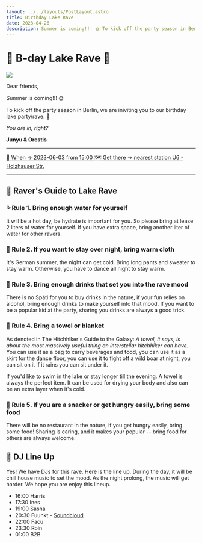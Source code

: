 ```yaml
---
layout: ../../layouts/PostLayout.astro
title: Birthday Lake Rave
date: 2023-04-26
description: Summer is coming!!! 🌞 To kick off the party season in Berlin, join our birthday lake rave party.  
---
```


# 🪼 B-day Lake Rave 🪩

<img class="filter" src="/images/party.png"  />

Dear friends,

Summer is coming!!! 🌞 

To kick off the party season in Berlin, we are iniviting you to our birthday lake party/rave. 🪩  

*You are in, right?*

**Junyu & Orestis**

---

<a class="button" href="/files/event.ics">
  📆 When -> 2023-06-03 from 15:00
</a>

<a class="button" href="https://goo.gl/maps/Q9H3yRsFSmytxtBv6">
  🗺️ Get there -> nearest station U6 - Holzhauser Str.
</a>

---

## 🎊 Raver's Guide to Lake Rave

### 💦 Rule 1. Bring enough water for yourself

It will be a hot day, be hydrate is important for you. So please bring at lease 2 liters of water for yourself. If you have extra  space, bring another liter of water for other ravers.

### 🧥 Rule 2. If you want to stay over night, bring warm cloth

It's German summer, the night can get cold. Bring long pants and sweater to stay warm. Otherwise, you have to dance all night to stay warm.

### 🍺 Rule 3. Bring enough drinks that set you into the rave mood

There is no Späti for you to buy drinks in the nature, if your fun relies on alcohol, bring enough drinks to make yourself into that mood. If you want to be a popular kid at the party, sharing you drinks are always a good trick.


### 🧺 Rule 4. Bring a towel or blanket

As denoted in The Hitchhiker's Guide to the Galaxy: *A towel, it says, is about the most massively useful thing an interstellar hitchhiker can have.* You can use it as a bag to carry beverages and food, you can use it as a skirt for the dance floor, you can use it to fight off a wild boar at night, you can sit on it if it rains you can sit under it. 

If you'd like to swim in the lake or stay longer till the evening. A towel is always the perfect item. It can be used for drying your body and also can be an extra layer when it's cold.


### 🍟 Rule 5. If you are a snacker or get hungry easily, bring some food

There will be no restaurant in the nature, if you get hungry easily, bring some food! Sharing is caring, and it makes your popular -- bring food for others are always welcome.

## 🪩 DJ Line Up

Yes! We have DJs for this rave. Here is the line up. 
During the day, it will be chill house music to set the mood. As the night prolong, the music will get harder. We hope you are enjoy this lineup. 

- 16:00 Harris
- 17:30 Ines
- 19:00 Sasha
- 20:30 Fuunkt - [Soundcloud](https://soundcloud.com/fuunkt)
- 22:00 Facu
- 23:30 Roin
- 01:00 B2B

